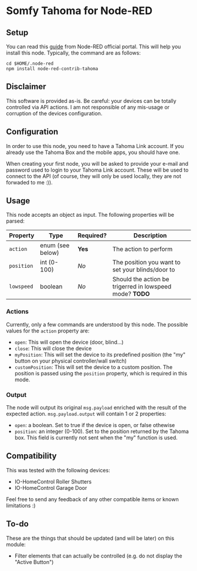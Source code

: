 # Somfy Tahoma for Node-RED

## Setup

You can read this [guide](https://nodered.org/docs/getting-started/adding-nodes) from Node-RED official portal. This will help you install this node. Typically, the command are as follows:

	cd $HOME/.node-red
	npm install node-red-contrib-tahoma
	
## Disclaimer 
This software is provided as-is. Be careful: your devices can be totally controlled via API actions. I am not responsible of any mis-usage or corruption of the devices configuration.

## Configuration

In order to use this node, you need to have a Tahoma Link account. If you already use the Tahoma Box and the mobile apps, you should have one. 

When creating your first node, you will be asked to provide your e-mail and password used to login to your Tahoma Link account. These will be used to connect to the API (of course, they will only be used locally, they are not forwaded to me :)). 
	
## Usage

This node accepts an object as input. The following properties will be parsed:

| Property | Type | Required? | Description |
| -------- | ---- | --------- | ----------- |
| `action` | enum (see below) | **Yes** | The action to perform |
| `position` | int (0-100) | *No* | The position you want to set your blinds/door to |
| `lowspeed` | boolean | *No* | Should the action be trigerred in lowspeed mode? **TODO** |

### Actions

Currently, only a few commands are understood by this node. The possible values for the `action` property are:

* `open`: This will open the device (door, blind...)
* `close`: This will close the device
* `myPosition`: This will set the device to its predefined position (the "my" button on your physical controller/wall switch)
* `customPosition`: This will set the device to a custom position. The position is passed using the `position` property, which is required in this mode.

### Output

The node will output its original `msg.payload` enriched with the result of the expected action. `msg.payload.output` will contain 1 or 2 properties: 

* `open`: a boolean. Set to true if the device is open, or false othewise
* `position`: an integer (0-100). Set to the position returned by the Tahoma box. This field is currently not sent when the "my" function is used.

## Compatibility

This was tested with the following devices:

* IO-HomeControl Roller Shutters
* IO-HomeControl Garage Door

Feel free to send any feedback of any other compatible items or known limitations :)
	
## To-do

These are the things that should be updated (and will be later) on this module:

* Filter elements that can actually be controlled (e.g. do not display the "Active Button")